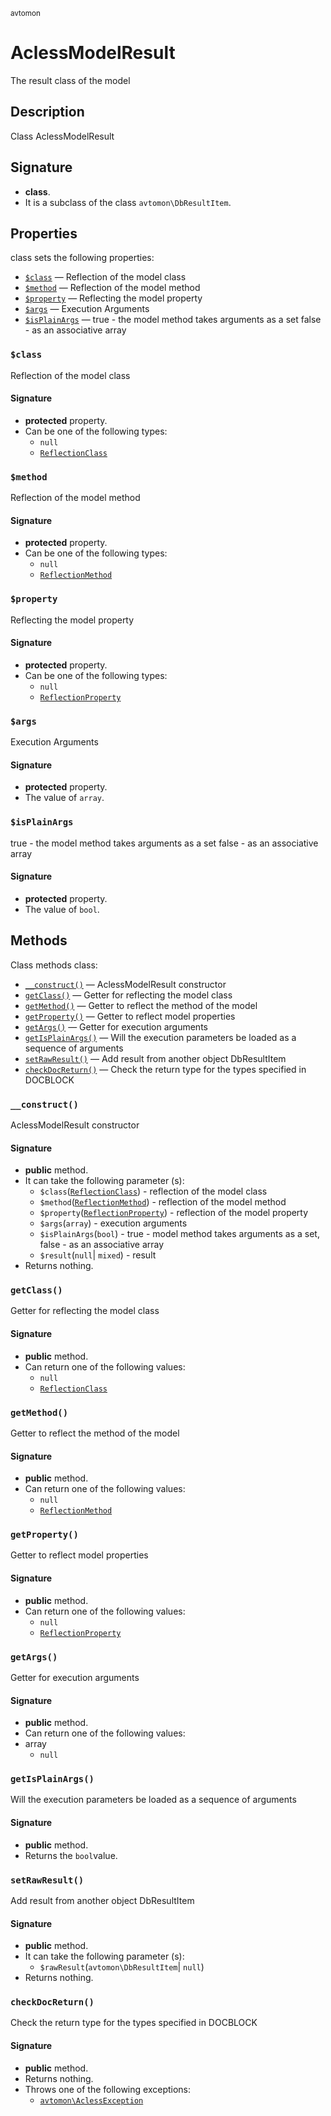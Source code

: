 <small> avtomon </small>

AclessModelResult
=================

The result class of the model

Description
-----------

Class AclessModelResult

Signature
---------

- **class**.
- It is a subclass of the class `avtomon\DbResultItem`.

Properties
----------

class sets the following properties:

  - [`$class`](#$class) &mdash; Reflection of the model class
  - [`$method`](#$method) &mdash; Reflection of the model method
  - [`$property`](#$property) &mdash; Reflecting the model property
  - [`$args`](#$args) &mdash; Execution Arguments
  - [`$isPlainArgs`](#$isPlainArgs) &mdash; true - the model method takes arguments as a set
false - as an associative array

### `$class`<a name="class"> </a>

Reflection of the model class

#### Signature

- **protected** property.
- Can be one of the following types:
  - `null`
  - [`ReflectionClass`](http://php.net/class.ReflectionClass)

### `$method`<a name="method"> </a>

Reflection of the model method

#### Signature

- **protected** property.
- Can be one of the following types:
  - `null`
  - [`ReflectionMethod`](http://php.net/class.ReflectionMethod)

### `$property`<a name="property"> </a>

Reflecting the model property

#### Signature

- **protected** property.
- Can be one of the following types:
  - `null`
  - [`ReflectionProperty`](http://php.net/class.ReflectionProperty)

### `$args`<a name="args"> </a>

Execution Arguments

#### Signature

- **protected** property.
- The value of `array`.

### `$isPlainArgs`<a name="isPlainArgs"> </a>

true - the model method takes arguments as a set
false - as an associative array

#### Signature

- **protected** property.
- The value of `bool`.

Methods
-------

Class methods class:

  - [`__construct()`](#__construct) &mdash; AclessModelResult constructor
  - [`getClass()`](#getClass) &mdash; Getter for reflecting the model class
  - [`getMethod()`](#getMethod) &mdash; Getter to reflect the method of the model
  - [`getProperty()`](#getProperty) &mdash; Getter to reflect model properties
  - [`getArgs()`](#getArgs) &mdash; Getter for execution arguments
  - [`getIsPlainArgs()`](#getIsPlainArgs) &mdash; Will the execution parameters be loaded as a sequence of arguments
  - [`setRawResult()`](#setRawResult) &mdash; Add result from another object DbResultItem
  - [`checkDocReturn()`](#checkDocReturn) &mdash; Check the return type for the types specified in DOCBLOCK

### `__construct()`<a name="__construct"> </a>

AclessModelResult constructor

#### Signature

- **public** method.
- It can take the following parameter (s):
  - `$class`([`ReflectionClass`](http://php.net/class.ReflectionClass)) - reflection of the model class
  - `$method`([`ReflectionMethod`](http://php.net/class.ReflectionMethod)) - reflection of the model method
  - `$property`([`ReflectionProperty`](http://php.net/class.ReflectionProperty)) - reflection of the model property
  - `$args`(`array`) - execution arguments
  - `$isPlainArgs`(`bool`) - true - model method takes arguments as a set, false - as an associative array
  - `$result`(`null`| `mixed`) - result
- Returns nothing.

### `getClass()`<a name="getClass"> </a>

Getter for reflecting the model class

#### Signature

- **public** method.
- Can return one of the following values:
  - `null`
  - [`ReflectionClass`](http://php.net/class.ReflectionClass)

### `getMethod()`<a name="getMethod"> </a>

Getter to reflect the method of the model

#### Signature

- **public** method.
- Can return one of the following values:
  - `null`
  - [`ReflectionMethod`](http://php.net/class.ReflectionMethod)

### `getProperty()`<a name="getProperty"> </a>

Getter to reflect model properties

#### Signature

- **public** method.
- Can return one of the following values:
  - `null`
  - [`ReflectionProperty`](http://php.net/class.ReflectionProperty)

### `getArgs()`<a name="getArgs"> </a>

Getter for execution arguments

#### Signature

- **public** method.
- Can return one of the following values:
- array
  - `null`

### `getIsPlainArgs()`<a name="getIsPlainArgs"> </a>

Will the execution parameters be loaded as a sequence of arguments

#### Signature

- **public** method.
- Returns the `bool`value.

### `setRawResult()`<a name="setRawResult"> </a>

Add result from another object DbResultItem

#### Signature

- **public** method.
- It can take the following parameter (s):
  - `$rawResult`(`avtomon\DbResultItem`| `null`)
- Returns nothing.

### `checkDocReturn()`<a name="checkDocReturn"> </a>

Check the return type for the types specified in DOCBLOCK

#### Signature

- **public** method.
- Returns nothing.
- Throws one of the following exceptions:
  - [`avtomon\AclessException`](../avtomon/AclessException.md)

